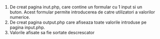 1. De creat pagina inut.php, care contine un formular cu 1 input si un buton. Acest formular permite introducerea de catre utilizatori a valorilor numerice.
2. De creat pagina output.php care afiseaza toate valorile introduse pe pagina input.php.
3. Valorile afisate sa fie sortate descrescator
